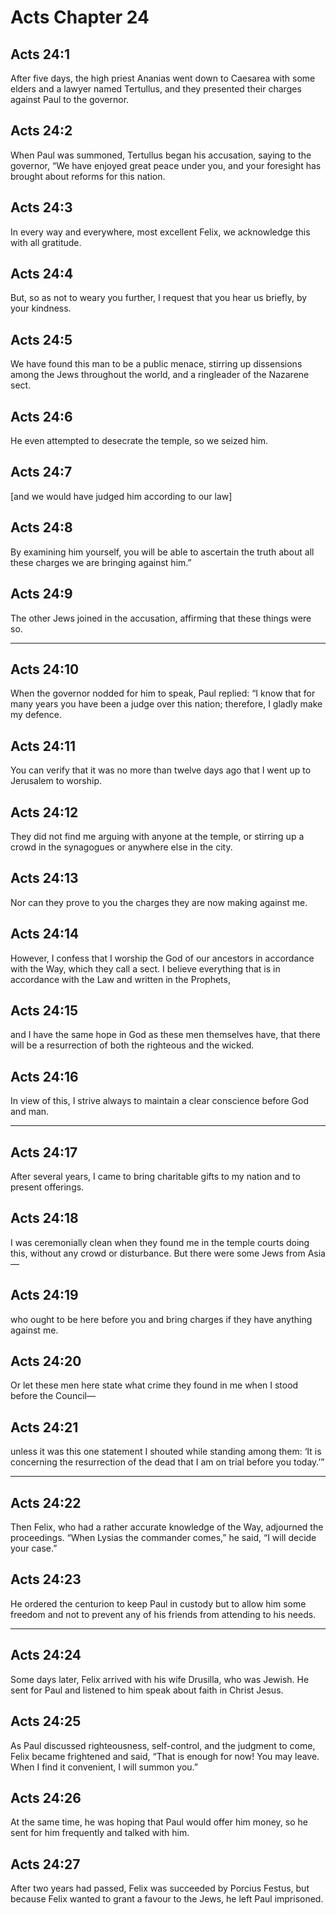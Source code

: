 # Acts Chapter 24

## Acts 24:1

After five days, the high priest Ananias went down to Caesarea with some elders and a lawyer named Tertullus, and they presented their charges against Paul to the governor.

## Acts 24:2

When Paul was summoned, Tertullus began his accusation, saying to the governor, “We have enjoyed great peace under you, and your foresight has brought about reforms for this nation.

## Acts 24:3

In every way and everywhere, most excellent Felix, we acknowledge this with all gratitude.

## Acts 24:4

But, so as not to weary you further, I request that you hear us briefly, by your kindness.

## Acts 24:5

We have found this man to be a public menace, stirring up dissensions among the Jews throughout the world, and a ringleader of the Nazarene sect.

## Acts 24:6

He even attempted to desecrate the temple, so we seized him.

## Acts 24:7

[and we would have judged him according to our law]

## Acts 24:8

By examining him yourself, you will be able to ascertain the truth about all these charges we are bringing against him.”

## Acts 24:9

The other Jews joined in the accusation, affirming that these things were so.

---

## Acts 24:10

When the governor nodded for him to speak, Paul replied: “I know that for many years you have been a judge over this nation; therefore, I gladly make my defence.

## Acts 24:11

You can verify that it was no more than twelve days ago that I went up to Jerusalem to worship.

## Acts 24:12

They did not find me arguing with anyone at the temple, or stirring up a crowd in the synagogues or anywhere else in the city.

## Acts 24:13

Nor can they prove to you the charges they are now making against me.

## Acts 24:14

However, I confess that I worship the God of our ancestors in accordance with the Way, which they call a sect. I believe everything that is in accordance with the Law and written in the Prophets,

## Acts 24:15

and I have the same hope in God as these men themselves have, that there will be a resurrection of both the righteous and the wicked.

## Acts 24:16

In view of this, I strive always to maintain a clear conscience before God and man.

---

## Acts 24:17

After several years, I came to bring charitable gifts to my nation and to present offerings.

## Acts 24:18

I was ceremonially clean when they found me in the temple courts doing this, without any crowd or disturbance. But there were some Jews from Asia—

## Acts 24:19

who ought to be here before you and bring charges if they have anything against me.

## Acts 24:20

Or let these men here state what crime they found in me when I stood before the Council—

## Acts 24:21

unless it was this one statement I shouted while standing among them: ‘It is concerning the resurrection of the dead that I am on trial before you today.’”

---

## Acts 24:22

Then Felix, who had a rather accurate knowledge of the Way, adjourned the proceedings. “When Lysias the commander comes,” he said, “I will decide your case.”

## Acts 24:23

He ordered the centurion to keep Paul in custody but to allow him some freedom and not to prevent any of his friends from attending to his needs.

---

## Acts 24:24

Some days later, Felix arrived with his wife Drusilla, who was Jewish. He sent for Paul and listened to him speak about faith in Christ Jesus.

## Acts 24:25

As Paul discussed righteousness, self-control, and the judgment to come, Felix became frightened and said, “That is enough for now! You may leave. When I find it convenient, I will summon you.”

## Acts 24:26

At the same time, he was hoping that Paul would offer him money, so he sent for him frequently and talked with him.

## Acts 24:27

After two years had passed, Felix was succeeded by Porcius Festus, but because Felix wanted to grant a favour to the Jews, he left Paul imprisoned.
